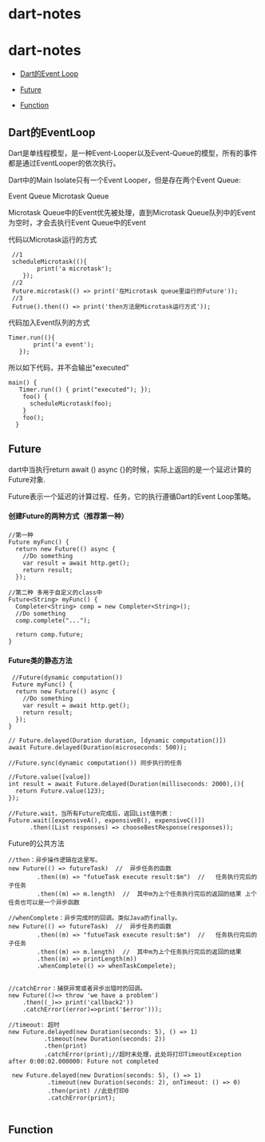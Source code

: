 # dart-notes

# dart-notes


- [Dart的Event Loop](#Dart的EventLoop)

- [Future](#Future)

- [Function](#Function)

## Dart的EventLoop


Dart是单线程模型，是一种Event-Looper以及Event-Queue的模型，所有的事件都是通过EventLooper的依次执行。

Dart中的Main Isolate只有一个Event Looper，但是存在两个Event Queue:

Event Queue
Microtask Queue

Microtask Queue中的Event优先被处理，直到Microtask Queue队列中的Event为空时，才会去执行Event Queue中的Event

代码以Microtask运行的方式
```
 //1
 scheduleMicrotask((){
        print('a microtask');
    });
 //2
 Future.microtask(() => print('在Microtask queue里运行的Future'));
 //3
 Futrue().then(() => print('then方法是Microtask运行方式'));
```
代码加入Event队列的方式
```
Timer.run((){
       print('a event');
   });
```

所以如下代码，并不会输出"executed"
```
main() {
   Timer.run(() { print("executed"); });  
    foo() {
      scheduleMicrotask(foo);  
    }
    foo();
  }
```


## Future

dart中当执行return await () async {}的时候，实际上返回的是一个延迟计算的Future对象.

Future表示一个延迟的计算过程、任务，它的执行遵循Dart的Event Loop策略。

#### 创建Future的两种方式（推荐第一种）
```
//第一种
Future myFunc() {
  return new Future(() async {
    //Do something
    var result = await http.get();
    return result;
  });

//第二种 多用于自定义的class中
Future<String> myFunc() {
  Completer<String> comp = new Completer<String>();
  //Do something
  comp.complete("...");

  return comp.future;
}

```
  


#### Future类的静态方法
```
 //Future(dynamic computation()) 
 Future myFunc() {
  return new Future(() async {
    //Do something
    var result = await http.get();
    return result;
  });
}

// Future.delayed(Duration duration, [dynamic computation()])
await Future.delayed(Duration(microseconds: 500));

//Future.sync(dynamic computation()) 同步执行的任务

//Future.value([value])
int result = await Future.delayed(Duration(milliseconds: 2000),(){
  return Future.value(123);
});

//Future.wait，当所有Future完成后，返回List值列表：
Future.wait([expensiveA(), expensiveB(), expensiveC()])
      .then((List responses) => chooseBestResponse(responses));
```
Future的公共方法
```
//then：异步操作逻辑在这里写。
new Future(() => futureTask)  //  异步任务的函数
        .then((m) => "futueTask execute result:$m")  //   任务执行完后的子任务
        .then((m) => m.length)  //  其中m为上个任务执行完后的返回的结果 上个任务也可以是一个异步函数

//whenComplete：异步完成时的回调。类似Java的finally。
new Future(() => futureTask)  //  异步任务的函数
        .then((m) => "futueTask execute result:$m")  //   任务执行完后的子任务
        .then((m) => m.length)  //  其中m为上个任务执行完后的返回的结果
        .then((m) => printLength(m))
        .whenComplete(() => whenTaskCompelete);


//catchError：捕获异常或者异步出错时的回调。
new Future(()=> throw 'we have a problem')
    .then((_)=> print('callback2'))
    .catchError((error)=>print('$error')));
    
//timeout: 超时
new Future.delayed(new Duration(seconds: 5), () => 1)
          .timeout(new Duration(seconds: 2))
          .then(print)
          .catchError(print);//超时未处理，此处将打印TimeoutException after 0:00:02.000000: Future not completed
  
 new Future.delayed(new Duration(seconds: 5), () => 1)
           .timeout(new Duration(seconds: 2), onTimeout: () => 0)
           .then(print) //此处打印0
           .catchError(print);  
    
```

## Function
